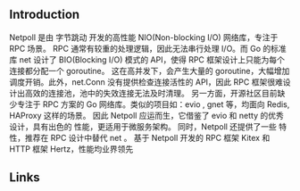 ## Introduction




Netpoll 是由 字节跳动 开发的高性能 NIO(Non-blocking I/O) 网络库，专注于 RPC 场景。
RPC 通常有较重的处理逻辑，因此无法串行处理 I/O。而 Go 的标准库 net 设计了 BIO(Blocking I/O) 模式的 API，使得 RPC 框架设计上只能为每个连接都分配一个 goroutine。 这在高并发下，会产生大量的 goroutine，大幅增加调度开销。此外，net.Conn 没有提供检查连接活性的 API，因此 RPC 框架很难设计出高效的连接池，池中的失效连接无法及时清理。
另一方面，开源社区目前缺少专注于 RPC 方案的 Go 网络库。类似的项目如：evio , gnet 等，均面向 Redis, HAProxy 这样的场景。
因此 Netpoll 应运而生，它借鉴了 evio 和 netty 的优秀设计，具有出色的 性能，更适用于微服务架构。 同时，Netpoll 还提供了一些 特性，推荐在 RPC 设计中替代 net 。
基于 Netpoll 开发的 RPC 框架 Kitex 和 HTTP 框架 Hertz，性能均业界领先


## Links
